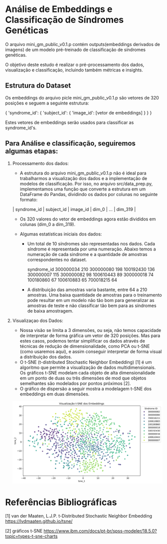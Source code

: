 # Análise de Embeddings e Classificação de Síndromes Genéticas

O arquivo mini_gm_public_v0.1.p contém outputs(embeddings derivados de imagens) de um modelo pré-treinado de classificação de síndromes genéticas.

O objetivo deste estudo é realizar o pré-processamento dos dados, visualização e classificação, incluindo também métricas e insights.

## Estrutura do Dataset

Os embeddings do arquivo picle mini_gm_public_v0.1.p são vetores de 320 posições e seguem a seguinte estrutura:

{
    'syndrome_id': {
        'subject_id': {
            'image_id': [vetor de embeddings]
        }
    }
}

Estes vetores de embeddings serão usados para classificar as syndrome_id's.

## Para Análise e classificação, seguiremos algumas etapas:

1. Processamento dos dados:

    - A estrutura do arquivo mini_gm_public_v0.1.p não é ideal para trabalharmos a visualização dos dados e a implementação de modelos de classificação. Por isso, no arquivo src/data_prep.py, implementamos uma função que converte a estrutura em um DataFrame do Pandas, dividindo os dados por colunas no seguinte formato:

    | syndrome_id | subject_id | image_id | dim_0 | ... | dim_319 |

    - Os 320 valores do vetor de embeddings agora estão divididos em colunas (dim_0 a dim_319).

    - Algumas estatísticas iniciais dos dados:
        - Um total de 10 síndromes são representadas nos dados. Cada síndrome é representada por uma numeração. Abaixo temos a numeração de cada sindrome e a quantidade de amostras correspondentes no dataset.
            
            syndrome_id
            300000034    210
            300000080    198
            100192430    136
            300000007    115
            300000082     98
            100610443     89
            300000018     74
            100180860     67
            100610883     65
            700018215     64

        - A distribuição das amostras varia bastante, entre 64 a 210 amostras. Uma baixa quantidade de amostras para o treinamento pode resultar em um modelo não tão bom para generalizar as amostras de teste e não classificar tão bem para as síndromes de baixa amostragem.

2. Visualizaçao dos Dados:
    - Nossa visão se limita a 3 dimensões, ou seja, não temos capacidade de interpretar de forma gráfica um vetor de 320 posições. Mas para estes casos, podemos tentar simplificar os dados através de técnicas de redução de dimensionalidade, como PCA ou t-SNE (como usaremos aqui), e assim conseguir interpretar de forma visual a distribuição dos dados.
    - O t-SNE (t-distributed Stochastic Neighbor Embedding) [1] é um algoritmo que permite a visualização de dados multidimensionais. Os gráficos t-SNE modelam cada objeto de alta dimensionalidade em um ponto de duas ou três dimensões de mod que objetos semelhantes são modelados por pontos próximos [2].
    - O gráfico de dispersão a seguir mostra a modelagem t-SNE dos embeddings em duas dimensões.

    ![Visualização t-SNE](plots/tsne_plot.png)


# Referências Bibliográficas

[1] van der Maaten, L.J.P. t-Distributed Stochastic Neighbor Embedding
https://lvdmaaten.github.io/tsne/

[2] gráficos t-SNE
https://www.ibm.com/docs/pt-br/spss-modeler/18.5.0?topic=types-t-sne-charts

